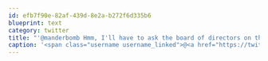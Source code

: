 ```yaml
---
id: efb7f90e-82af-439d-8e2a-b272f6d335b6
blueprint: text
category: twitter
title: "'@manderbomb Hmm, I'll have to ask the board of directors on that one +@mattashwood"
caption: '<span class="username username_linked">@<a href="https://twitter.com/manderbomb" title="Amanda">manderbomb</a></span> Hmm, I''ll have to ask the board of directors on that one +<span class="username username_linked">@<a href="https://twitter.com/mattashwood" title="Matt Ashwood">mattashwood</a></span>'
---
```


